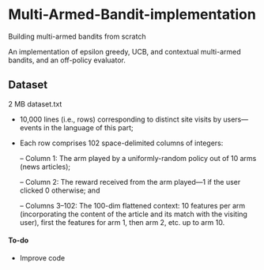 # Multi-Armed-Bandit-implementation
Building multi-armed bandits from scratch

An implementation of epsilon greedy, UCB, and contextual multi-armed bandits, and an off-policy evaluator.

## Dataset
2 MB dataset.txt

- 10,000 lines (i.e., rows) corresponding to distinct site visits by users—events in the language of this part; 

- Each row comprises 102 space-delimited columns of integers:

   – Column 1: The arm played by a uniformly-random policy out of 10 arms (news articles);

   – Column 2: The reward received from the arm played—1 if the user clicked 0 otherwise; and

   – Columns 3–102: The 100-dim flattened context: 10 features per arm (incorporating the content of the article and its match with the visiting user), first the features for arm 1, then arm 2, etc. up to arm 10.

#### To-do
- Improve code
